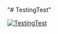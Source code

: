"# TestingTest" 

[![TestingTest](https://circleci.com/gh/dinoanasta/TestingTest.svg?style=svg)](https://app.circleci.com/pipelines/github/dinoanasta/TestingTest)

